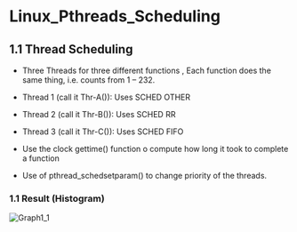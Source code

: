 # Linux_Pthreads_Scheduling

## 1.1 Thread Scheduling
- Three Threads for three different functions , Each function does the same
thing, i.e. counts from 1 – 232.    
   
- Thread 1 (call it Thr-A()): Uses SCHED OTHER 
- Thread 2 (call it Thr-B()): Uses SCHED RR
- Thread 3 (call it Thr-C()): Uses SCHED FIFO 
- Use the clock gettime() function o compute how long it took to complete a function
- Use of pthread_schedsetparam() to change priority of the threads.

### 1.1 Result (Histogram)

![Graph1_1](https://github.com/Mayank3603/Linux_Pthreads_Scheduling/assets/107765257/51a3ef95-1749-4c98-ad8f-a806787ea501)
